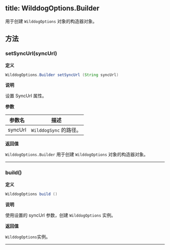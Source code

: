 title: WilddogOptions.Builder
----
用于创建 `WilddogOptions` 对象的构造器对象。

## 方法

### setSyncUrl(syncUrl)

**定义**

```java
WilddogOptions.Builder setSyncUrl (String syncUrl)
```

**说明**

设置 SyncUrl 属性。

**参数**

参数名 | 描述
--- | ---
syncUrl | `WilddogSync` 的路径。


**返回值**

`WilddogOptions.Builder` 用于创建 `WilddogOptions` 对象的构造器对象。
</br>

--- 
### build()

**定义**

```java
WilddogOptions build ()
```

**说明**

使用设置的 syncUrl 参数，创建 `WilddogOptions` 实例。

**返回值**

`WilddogOptions`实例。
</br>

--- 
